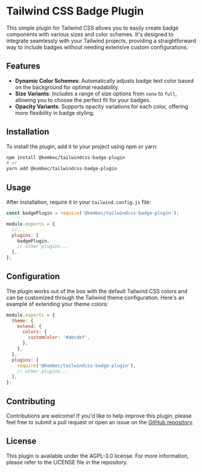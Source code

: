 # Tailwind CSS Badge Plugin

This simple plugin for Tailwind CSS allows you to easily create badge components with various sizes and color schemes. It's designed to integrate seamlessly with your Tailwind projects, providing a straightforward way to include badges without needing extensive custom configurations.

## Features

- **Dynamic Color Schemes**: Automatically adjusts badge text color based on the background for optimal readability.
- **Size Variants**: Includes a range of size options from `none` to `full`, allowing you to choose the perfect fit for your badges.
- **Opacity Variants**: Supports opacity variations for each color, offering more flexibility in badge styling.

## Installation

To install the plugin, add it to your project using npm or yarn:

```bash
npm install @kembec/tailwindcss-badge-plugin
# or
yarn add @kembec/tailwindcss-badge-plugin
```

## Usage

After installation, require it in your `tailwind.config.js` file:

```js
const badgePlugin = require('@kembec/tailwindcss-badge-plugin');

module.exports = {
  //...
  plugins: [
    badgePlugin,
    // other plugins...
  ],
};
```

## Configuration

The plugin works out of the box with the default Tailwind CSS colors and can be customized through the Tailwind theme configuration. Here's an example of extending your theme colors:

```js
module.exports = {
  theme: {
    extend: {
      colors: {
        customColor: '#abcdef',
      },
    },
  },
  plugins: [
    require('@kembec/tailwindcss-badge-plugin'),
    // other plugins...
  ],
};
```

## Contributing

Contributions are welcome! If you'd like to help improve this plugin, please feel free to submit a pull request or open an issue on the [GitHub repository](https://github.com/Kembec/tailwindcss-badge-plugin).

## License

This plugin is available under the AGPL-3.0 license. For more information, please refer to the LICENSE file in the repository.
